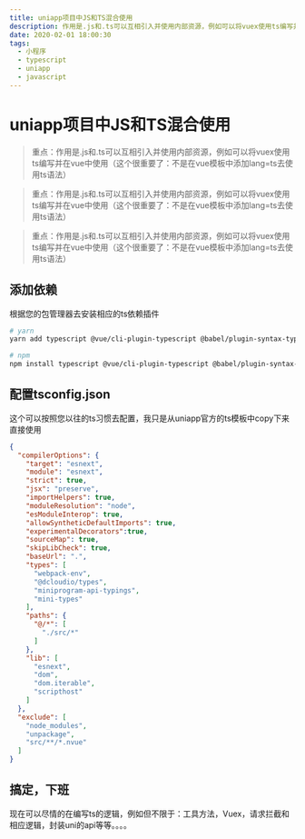 ```yaml
---
title: uniapp项目中JS和TS混合使用
description: 作用是.js和.ts可以互相引入并使用内部资源，例如可以将vuex使用ts编写并在vue中使用（这个很重要了：不是在vue模板中添加lang=ts去使用ts语法）
date: 2020-02-01 18:00:30
tags:
  - 小程序
  - typescript
  - uniapp
  - javascript
---
```


# uniapp项目中JS和TS混合使用

> 重点：作用是.js和.ts可以互相引入并使用内部资源，例如可以将vuex使用ts编写并在vue中使用（这个很重要了：不是在vue模板中添加lang=ts去使用ts语法）

> 重点：作用是.js和.ts可以互相引入并使用内部资源，例如可以将vuex使用ts编写并在vue中使用（这个很重要了：不是在vue模板中添加lang=ts去使用ts语法）

> 重点：作用是.js和.ts可以互相引入并使用内部资源，例如可以将vuex使用ts编写并在vue中使用（这个很重要了：不是在vue模板中添加lang=ts去使用ts语法）



## 添加依赖



根据您的包管理器去安装相应的ts依赖插件

```bash
# yarn
yarn add typescript @vue/cli-plugin-typescript @babel/plugin-syntax-typescript@^7.2.0 -D

# npm
npm install typescript @vue/cli-plugin-typescript @babel/plugin-syntax-typescript@^7.2.0 -D
```



## 配置tsconfig.json



这个可以按照您以往的ts习惯去配置，我只是从uniapp官方的ts模板中copy下来直接使用

```json
{
  "compilerOptions": {
    "target": "esnext",
    "module": "esnext",
    "strict": true,
    "jsx": "preserve",
    "importHelpers": true,
    "moduleResolution": "node",
    "esModuleInterop": true,
    "allowSyntheticDefaultImports": true,
    "experimentalDecorators":true,
    "sourceMap": true,
    "skipLibCheck": true,
    "baseUrl": ".",
    "types": [
      "webpack-env",
      "@dcloudio/types",
      "miniprogram-api-typings",
      "mini-types"
    ],
    "paths": {
      "@/*": [
        "./src/*"
      ]
    },
    "lib": [
      "esnext",
      "dom",
      "dom.iterable",
      "scripthost"
    ]
  },
  "exclude": [
    "node_modules",
    "unpackage",
    "src/**/*.nvue"
  ]
}
```

## 搞定，下班

现在可以尽情的在编写ts的逻辑，例如但不限于：工具方法，Vuex，请求拦截和相应逻辑，封装uni的api等等。。。。

